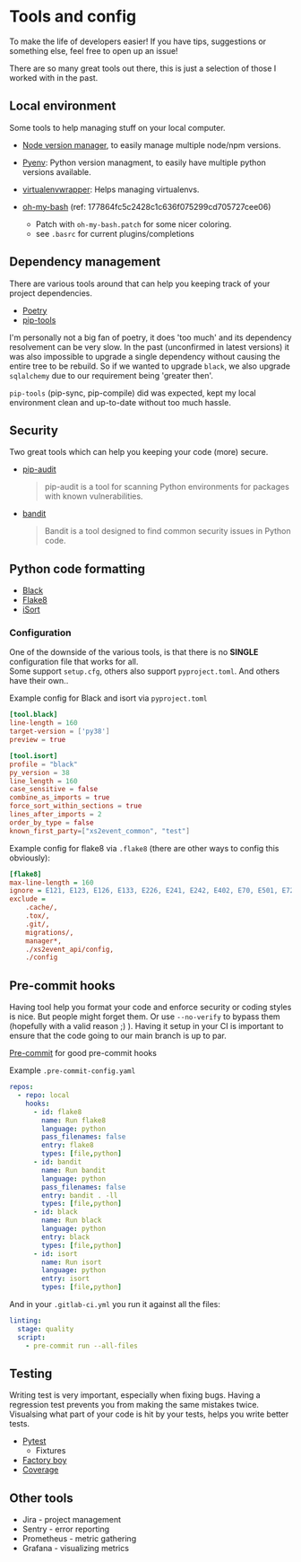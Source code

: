 # Tools and config

To make the life of developers easier! If you have tips, suggestions or something else, feel free to open up an issue!

There are so many great tools out there, this is just a selection of those I worked with in the past.

## Local environment

Some tools to help managing stuff on your local computer.

* [Node version manager](https://github.com/nvm-sh/nvm), to easily manage
  multiple node/npm versions.

* [Pyenv](https://github.com/pyenv/pyenv): Python version managment, to easily
  have multiple python versions available.

* [virtualenvwrapper](
  https://virtualenvwrapper.readthedocs.io/en/latest/index.html): Helps
  managing virtualenvs.


* [oh-my-bash](https://github.com/ohmybash/oh-my-bash)  (ref: 177864fc5c2428c1c636f075299cd705727cee06)
    * Patch with `oh-my-bash.patch` for some nicer coloring.
    * see `.basrc` for current plugins/completions




## Dependency management

There are various tools around that can help you keeping track of your project dependencies.

 * [Poetry](https://github.com/python-poetry/poetry)
 * [pip-tools](https://github.com/jazzband/pip-tools)

I'm personally not a big fan of poetry, it does 'too much' and its dependency resolvement can be very slow. 
In the past (unconfirmed in latest versions) it was also impossible to upgrade a single dependency without causing the entire tree to be rebuild.
So if we wanted to upgrade `black`, we also upgrade `sqlalchemy` due to our requirement being 'greater then'.

`pip-tools` (pip-sync, pip-compile) did was expected, kept my local environment clean and up-to-date without too much hassle.

## Security

Two great tools which can help you keeping your code (more) secure.

 * [pip-audit](https://github.com/pypa/pip-audit)
    > pip-audit is a tool for scanning Python environments for packages with known vulnerabilities.
 * [bandit](https://github.com/PyCQA/bandit)
    > Bandit is a tool designed to find common security issues in Python code.

## Python code formatting

* [Black](https://github.com/psf/black)
* [Flake8](https://github.com/PyCQA/flake8)
* [iSort](https://github.com/PyCQA/isort)


### Configuration

One of the downside of the various tools, is that there is no **SINGLE** configuration file that works for all. <br/>
Some support `setup.cfg`, others also support `pyproject.toml`. And others have their own..

Example config for Black and isort via `pyproject.toml`
```toml
[tool.black]
line-length = 160
target-version = ['py38']
preview = true

[tool.isort]
profile = "black"
py_version = 38
line_length = 160
case_sensitive = false
combine_as_imports = true
force_sort_within_sections = true
lines_after_imports = 2
order_by_type = false
known_first_party=["xs2event_common", "test"]
```


Example config for flake8 via `.flake8` (there are other ways to config this obviously):
```cfg
[flake8]
max-line-length = 160
ignore = E121, E123, E126, E133, E226, E241, E242, E402, E70, E501, E722, W504, E127, E128, E131, W503
exclude =
    .cache/,
    .tox/,
    .git/,
    migrations/,
    manager*,
    ./xs2event_api/config,
    ./config
  ```

## Pre-commit hooks

Having tool help you format your code and enforce security or coding styles is nice. But people might forget them.
Or use `--no-verify` to bypass them (hopefully with a valid reason ;) ). Having it setup in your CI is important to ensure that the code going to our main branch is up to par.

[Pre-commit](https://pre-commit.com/) for good pre-commit hooks


Example `.pre-commit-config.yaml`
```yaml
repos:
  - repo: local
    hooks:
      - id: flake8
        name: Run flake8
        language: python
        pass_filenames: false
        entry: flake8
        types: [file,python]
      - id: bandit
        name: Run bandit
        language: python
        pass_filenames: false
        entry: bandit . -ll
        types: [file,python]
      - id: black
        name: Run black
        language: python
        entry: black
        types: [file,python]
      - id: isort
        name: Run isort
        language: python
        entry: isort
        types: [file,python]

```

And in your `.gitlab-ci.yml` you run it against all the files:
```yaml
linting:
  stage: quality
  script:
    - pre-commit run --all-files
```

## Testing

Writing test is very important, especially when fixing bugs. Having a regression test prevents you from making the same mistakes twice.
Visualsing what part of your code is hit by your tests, helps you write better tests.

* [Pytest](https://docs.pytest.org/en/7.3.x/)
  * Fixtures
* [Factory boy](https://factoryboy.readthedocs.io/en/stable/)
* [Coverage](https://github.com/nedbat/coveragepy)



## Other tools

* Jira - project management
* Sentry - error reporting
* Prometheus - metric gathering
* Grafana - visualizing metrics
